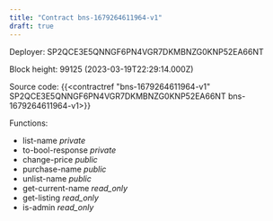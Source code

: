 ```yaml
---
title: "Contract bns-1679264611964-v1"
draft: true
---
```

Deployer: SP2QCE3E5QNNGF6PN4VGR7DKMBNZG0KNP52EA66NT


 



Block height: 99125 (2023-03-19T22:29:14.000Z)

Source code: {{<contractref "bns-1679264611964-v1" SP2QCE3E5QNNGF6PN4VGR7DKMBNZG0KNP52EA66NT bns-1679264611964-v1>}}

Functions:

* list-name _private_
* to-bool-response _private_
* change-price _public_
* purchase-name _public_
* unlist-name _public_
* get-current-name _read_only_
* get-listing _read_only_
* is-admin _read_only_

